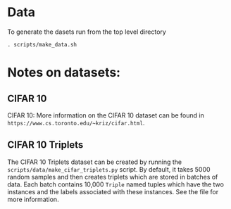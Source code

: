 # Data
To generate the dasets run from the top level directory 
```
. scripts/make_data.sh
```
# Notes on datasets: 
## CIFAR 10
CIFAR 10: More information on the CIFAR 10 dataset can be found in `https://www.cs.toronto.edu/~kriz/cifar.html`.

## CIFAR 10 Triplets
The CIFAR 10 Triplets dataset can be created by running the `scripts/data/make_cifar_triplets.py` script. 
By default, it takes 5000 random samples and then creates triplets which are stored in batches of data. 
Each batch contains 10,000  `Triple` named tuples which have the two instances and the labels associated 
with these instances. See the file for more information. 
